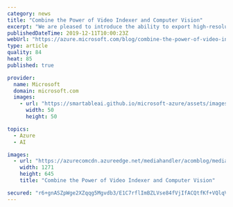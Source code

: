 ```yaml
---
category: news
title: "Combine the Power of Video Indexer and Computer Vision"
excerpt: "We are pleased to introduce the ability to export high-resolution keyframes from Azure Media Service’s Video Indexer. Whereas keyframes were previously exported in reduced resolution compared to the source video, high resolution keyframes extraction gives you original quality images and allows you to"
publishedDateTime: 2019-12-11T10:00:23Z
webUrl: "https://azure.microsoft.com/blog/combine-the-power-of-video-indexer-and-computer-vision/"
type: article
quality: 84
heat: 85
published: true

provider:
  name: Microsoft
  domain: microsoft.com
  images:
    - url: "https://smartableai.github.io/microsoft-azure/assets/images/organizations/microsoft.com-50x50.jpg"
      width: 50
      height: 50

topics:
  - Azure
  - AI

images:
  - url: "https://azurecomcdn.azureedge.net/mediahandler/acomblog/media/Default/blog/3232d400-bd4e-4f49-bb42-ceadc46f268d.jpg"
    width: 1271
    height: 645
    title: "Combine the Power of Video Indexer and Computer Vision"

secured: "r6+gnASZpWge2XZqqg5Mgvdb3/E1C7rflImBZLVse84fVjIfACQtfKf+VQlqVBKgMdAXWyO8D9ZNHWVs2wsZYn1jW17luZb3sg5d5ly1wQ1yBKHmnbvmzwBauBz57QCRSC2LVdAuiDiMVt4fzJEQ4I23ATknPw+7TjvyTYqvEmCoZ7u8IneLvd8w73iIKTs3B/dOdtwWMcX53/woaRn2K0A2icpZLyZMXs2jo6Hdk+X4tvN6hpjwjI7Lh8C2a0QvvC0bq1bZKM6CsQv/D4L2WjMPwE3lKQomTCc/vFrxDbzcpq2Z2DIhB0QfmO2AE9VRlTBil/NxebwieP6i76Z+9g==;o8va3X/xvRh6RUEYkioe/Q=="
---
```


